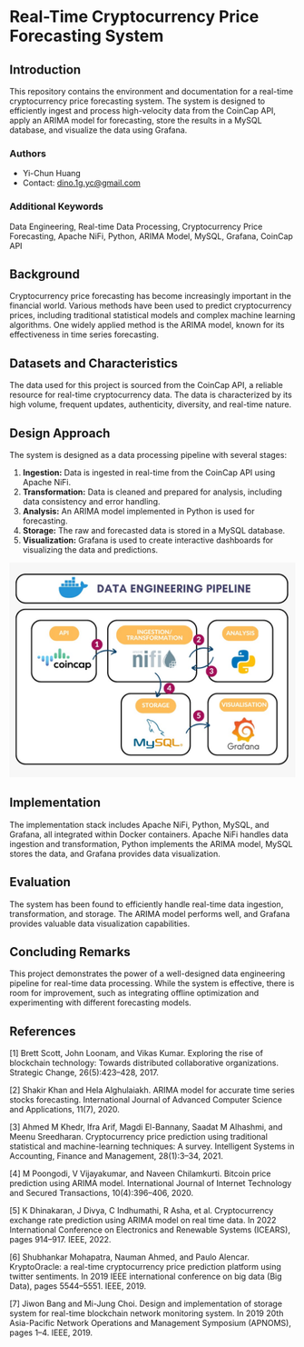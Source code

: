 # Real-Time Cryptocurrency Price Forecasting System

## Introduction
This repository contains the environment and documentation for a real-time cryptocurrency price forecasting system. The system is designed to efficiently ingest and process high-velocity data from the CoinCap API, apply an ARIMA model for forecasting, store the results in a MySQL database, and visualize the data using Grafana. 

### Authors
- Yi-Chun Huang
- Contact: dino.1g.yc@gmail.com

### Additional Keywords
Data Engineering, Real-time Data Processing, Cryptocurrency Price Forecasting, Apache NiFi, Python, ARIMA Model, MySQL, Grafana, CoinCap API

## Background
Cryptocurrency price forecasting has become increasingly important in the financial world. Various methods have been used to predict cryptocurrency prices, including traditional statistical models and complex machine learning algorithms. One widely applied method is the ARIMA model, known for its effectiveness in time series forecasting.

## Datasets and Characteristics
The data used for this project is sourced from the CoinCap API, a reliable resource for real-time cryptocurrency data. The data is characterized by its high volume, frequent updates, authenticity, diversity, and real-time nature.

## Design Approach
The system is designed as a data processing pipeline with several stages:
1. **Ingestion:** Data is ingested in real-time from the CoinCap API using Apache NiFi.
2. **Transformation:** Data is cleaned and prepared for analysis, including data consistency and error handling.
3. **Analysis:** An ARIMA model implemented in Python is used for forecasting.
4. **Storage:** The raw and forecasted data is stored in a MySQL database.
5. **Visualization:** Grafana is used to create interactive dashboards for visualizing the data and predictions.

![Pipeline Design](images/pipeline.jpeg)

## Implementation
The implementation stack includes Apache NiFi, Python, MySQL, and Grafana, all integrated within Docker containers. Apache NiFi handles data ingestion and transformation, Python implements the ARIMA model, MySQL stores the data, and Grafana provides data visualization.

## Evaluation
The system has been found to efficiently handle real-time data ingestion, transformation, and storage. The ARIMA model performs well, and Grafana provides valuable data visualization capabilities.

## Concluding Remarks
This project demonstrates the power of a well-designed data engineering pipeline for real-time data processing. While the system is effective, there is room for improvement, such as integrating offline optimization and experimenting with different forecasting models.

## References

<a id="1">[1]</a> Brett Scott, John Loonam, and Vikas Kumar. Exploring the rise of blockchain technology: Towards distributed collaborative organizations. Strategic Change, 26(5):423–428, 2017.

<a id="2">[2]</a> Shakir Khan and Hela Alghulaiakh. ARIMA model for accurate time series stocks forecasting. International Journal of Advanced Computer Science and Applications, 11(7), 2020.

<a id="3">[3]</a> Ahmed M Khedr, Ifra Arif, Magdi El-Bannany, Saadat M Alhashmi, and Meenu Sreedharan. Cryptocurrency price prediction using traditional statistical and machine-learning techniques: A survey. Intelligent Systems in Accounting, Finance and Management, 28(1):3–34, 2021.

<a id="4">[4]</a> M Poongodi, V Vijayakumar, and Naveen Chilamkurti. Bitcoin price prediction using ARIMA model. International Journal of Internet Technology and Secured Transactions, 10(4):396–406, 2020.

<a id="5">[5]</a> K Dhinakaran, J Divya, C Indhumathi, R Asha, et al. Cryptocurrency exchange rate prediction using ARIMA model on real time data. In 2022 International Conference on Electronics and Renewable Systems (ICEARS), pages 914–917. IEEE, 2022.

<a id="6">[6]</a> Shubhankar Mohapatra, Nauman Ahmed, and Paulo Alencar. KryptoOracle: a real-time cryptocurrency price prediction platform using twitter sentiments. In 2019 IEEE international conference on big data (Big Data), pages 5544–5551. IEEE, 2019.

<a id="7">[7]</a> Jiwon Bang and Mi-Jung Choi. Design and implementation of storage system for real-time blockchain network monitoring system. In 2019 20th Asia-Pacific Network Operations and Management Symposium (APNOMS), pages 1–4. IEEE, 2019.

